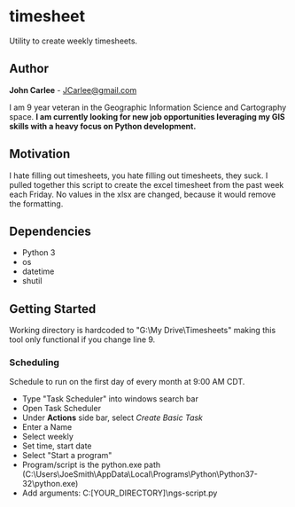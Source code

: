# timesheet

Utility to create weekly timesheets.


## Author
**John Carlee** - JCarlee@gmail.com

I am 9 year veteran in the Geographic Information Science and Cartography space. **I am currently looking for new job 
opportunities leveraging my GIS skills with a heavy focus on Python development.**


## Motivation
I hate filling out timesheets, you hate filling out timesheets, they suck. I pulled together this script to create
the excel timesheet from the past week each Friday. No values in the xlsx are changed, because it would remove the
formatting. 



## Dependencies
* Python 3
* os
* datetime
* shutil

## Getting Started
Working directory is hardcoded to "G:\My Drive\Timesheets" making this tool only functional if you change line 9.

### Scheduling

Schedule to run on the first day of every month at 9:00 AM CDT.
* Type "Task Scheduler" into windows search bar
* Open Task Scheduler
* Under **Actions** side bar, select *Create Basic Task*
* Enter a Name
* Select weekly
* Set time, start date
* Select "Start a program"
* Program/script is the python.exe path (C:\Users\JoeSmith\AppData\Local\Programs\Python\Python37-32\python.exe)
* Add arguments: C:\[YOUR_DIRECTORY]\ngs-script.py
